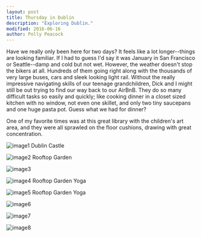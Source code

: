```yaml
---
layout: post
title: Thursday in Dublin
description: "Exploring Dublin."
modified: 2016-06-16
author: Polly Peacock
---
```


Have we really only been here for two days? It feels like a lot longer--things are looking familiar. If I had to guess I'd say it was January in San Francisco or Seattle--damp and cold but not wet. However, the weather doesn't stop the bikers at all. Hundreds of them going right along with the thousands of very large buses, cars and sleek looking light rail. Without the really impressive navigating skills of our teenage grandchildren, Dick and I might still be out trying to find our way back to our AirBnB. They do so many difficult tasks so easily and quickly; like cooking dinner in a closet sized kitchen with no window, not even one skillet, and only two tiny saucepans and one huge pasta pot. Guess what we had for dinner? 

One of my favorite times was at this great library with the children's art area, and they were all sprawled on the floor cushions, drawing with great concentration. 

![image1](/ireland-france/images/day2-1.JPG)
Dublin Castle

![image2](/ireland-france/images/day2-2.JPG)
Rooftop Garden

![image3](/ireland-france/images/day2-3.JPG)

![image4](/ireland-france/images/day2-4.JPG)
Rooftop Garden Yoga

![image5](/ireland-france/images/day2-5.JPG)
Rooftop Garden Yoga

![image6](/ireland-france/images/day2-6.JPG)

![image7](/ireland-france/images/day2-7.JPG)

![image8](/ireland-france/images/day2-8.JPG)

